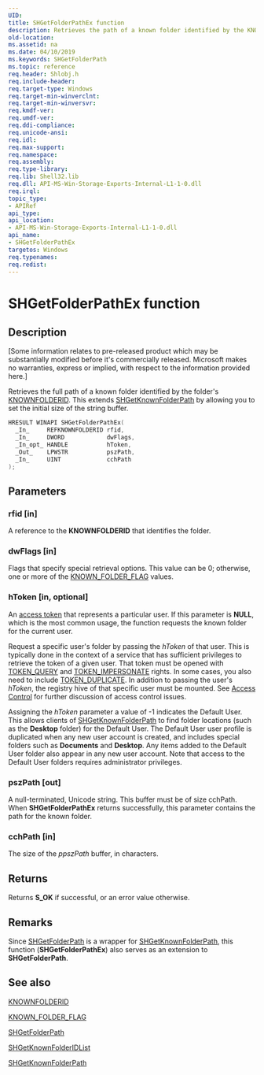 ```yaml
---
UID: 
title: SHGetFolderPathEx function
description: Retrieves the path of a known folder identified by the KNOWNFOLDERID.
old-location: 
ms.assetid: na
ms.date: 04/10/2019
ms.keywords: SHGetFolderPath
ms.topic: reference
req.header: Shlobj.h
req.include-header: 
req.target-type: Windows
req.target-min-winverclnt: 
req.target-min-winversvr: 
req.kmdf-ver: 
req.umdf-ver: 
req.ddi-compliance: 
req.unicode-ansi: 
req.idl: 
req.max-support: 
req.namespace: 
req.assembly: 
req.type-library: 
req.lib: Shell32.lib
req.dll: API-MS-Win-Storage-Exports-Internal-L1-1-0.dll
req.irql: 
topic_type:
- APIRef
api_type: 
api_location:
- API-MS-Win-Storage-Exports-Internal-L1-1-0.dll
api_name:
- SHGetFolderPathEx
targetos: Windows
req.typenames: 
req.redist: 
---
```


# SHGetFolderPathEx function

## Description

\[Some information relates to pre-released product which may be substantially modified before it's commercially released.
Microsoft makes no warranties, express or implied, with respect to the information provided here.\]

Retrieves the full path of a known folder identified by the folder's [KNOWNFOLDERID](/windows/desktop/shell/knownfolderid).
This extends [SHGetKnownFolderPath](/windows/desktop/api/shlobj_core/nf-shlobj_core-shgetknownfolderpath) by allowing you to set the initial size of the string buffer.

```cpp
HRESULT WINAPI SHGetFolderPathEx(
  _In_     REFKNOWNFOLDERID rfid,
  _In_     DWORD            dwFlags,
  _In_opt_ HANDLE           hToken,
  _Out_    LPWSTR           pszPath,
  _In_     UINT             cchPath
);
```

## Parameters

### rfid [in]

A reference to the **KNOWNFOLDERID** that identifies the folder.

### dwFlags [in]

Flags that specify special retrieval options.
This value can be 0; otherwise, one or more of the [KNOWN_FOLDER_FLAG](/windows/desktop/api/shlobj_core/ne-shlobj_core-known_folder_flag) values.

### hToken [in, optional]

An [access token](/windows/desktop/SecAuthZ/access-tokens) that represents a particular user.
If this parameter is **NULL**, which is the most common usage, the function requests the known folder for the current user.

Request a specific user's folder by passing the *hToken* of that user.
This is typically done in the context of a service that has sufficient privileges to retrieve the token of a given user.
That token must be opened with [TOKEN_QUERY](/windows/desktop/SecAuthZ/access-rights-for-access-token-objects) and [TOKEN_IMPERSONATE](/windows/desktop/SecAuthZ/access-rights-for-access-token-objects) rights.
In some cases, you also need to include [TOKEN_DUPLICATE](/windows/desktop/SecAuthZ/access-rights-for-access-token-objects).
In addition to passing the user's *hToken*, the registry hive of that specific user must be mounted.
See [Access Control](/windows/desktop/SecAuthZ/access-control) for further discussion of access control issues.

Assigning the *hToken* parameter a value of -1 indicates the Default User.
This allows clients of [SHGetKnownFolderPath](/windows/desktop/api/shlobj_core/nf-shlobj_core-shgetknownfolderpath) to find folder locations (such as the **Desktop** folder) for the Default User.
The Default User user profile is duplicated when any new user account is created, and includes special folders such as **Documents** and **Desktop**.
Any items added to the Default User folder also appear in any new user account.
Note that access to the Default User folders requires administrator privileges.

### pszPath [out]

A null-terminated, Unicode string.
This buffer must be of size cchPath.
When **SHGetFolderPathEx** returns successfully, this parameter contains the path for the known folder.

### cchPath [in]

The size of the *ppszPath* buffer, in characters.

## Returns

Returns **S_OK** if successful, or an error value otherwise.

## Remarks

Since [SHGetFolderPath](/windows/desktop/api/shlobj_core/nf-shlobj_core-shgetfolderpatha) is a wrapper for [SHGetKnownFolderPath](/windows/desktop/api/shlobj_core/nf-shlobj_core-shgetknownfolderpath), this function (**SHGetFolderPathEx**) also serves as an extension to **SHGetFolderPath**.

## See also

[KNOWNFOLDERID](/windows/desktop/shell/knownfolderid)

[KNOWN_FOLDER_FLAG](/windows/desktop/api/shlobj_core/ne-shlobj_core-known_folder_flag)

[SHGetFolderPath](/windows/desktop/api/shlobj_core/nf-shlobj_core-shgetfolderpatha)

[SHGetKnownFolderIDList](/windows/desktop/api/shlobj_core/nf-shlobj_core-shgetknownfolderidlist)

[SHGetKnownFolderPath](/windows/desktop/api/shlobj_core/nf-shlobj_core-shgetknownfolderpath)
